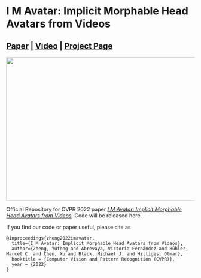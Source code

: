 # I M Avatar: Implicit Morphable Head Avatars from Videos
## [Paper](https://arxiv.org/abs/2112.07471) | [Video](https://youtu.be/915baJNX-IU) | [Project Page](https://ait.ethz.ch/projects/2022/IMavatar/)


<img src="assets/imavatar.gif" width="768" height="384"/> 

Official Repository for CVPR 2022 paper [*I M Avatar: Implicit Morphable Head Avatars from Videos*](https://arxiv.org/abs/2112.07471). Code will be released here. 

If you find our code or paper useful, please cite as
```
@inproceedings{zheng2022imavatar,
  title={I M Avatar: Implicit Morphable Head Avatars from Videos},
  author={Zheng, Yufeng and Abrevaya, Victoria Fernández and Bühler, Marcel C. and Chen, Xu and Black, Michael J. and Hilliges, Otmar},
  booktitle = {Computer Vision and Pattern Recognition (CVPR)},
  year = {2022}
}
```
